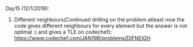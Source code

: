 Day15 (12/1/2019): 
1. Different neighbours(Continued drilling on the problem atleast now the code gives different neighbours for every element but the answer is not optimal :( and gives a TLE on codechef): https://www.codechef.com/JAN19B/problems/DIFNEIGH
